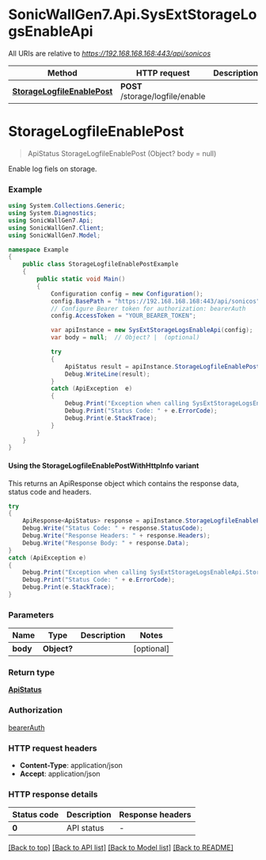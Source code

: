 # SonicWallGen7.Api.SysExtStorageLogsEnableApi

All URIs are relative to *https://192.168.168.168:443/api/sonicos*

| Method | HTTP request | Description |
|--------|--------------|-------------|
| [**StorageLogfileEnablePost**](SysExtStorageLogsEnableApi.md#storagelogfileenablepost) | **POST** /storage/logfile/enable |  |

<a id="storagelogfileenablepost"></a>
# **StorageLogfileEnablePost**
> ApiStatus StorageLogfileEnablePost (Object? body = null)



Enable log fiels on  storage.

### Example
```csharp
using System.Collections.Generic;
using System.Diagnostics;
using SonicWallGen7.Api;
using SonicWallGen7.Client;
using SonicWallGen7.Model;

namespace Example
{
    public class StorageLogfileEnablePostExample
    {
        public static void Main()
        {
            Configuration config = new Configuration();
            config.BasePath = "https://192.168.168.168:443/api/sonicos";
            // Configure Bearer token for authorization: bearerAuth
            config.AccessToken = "YOUR_BEARER_TOKEN";

            var apiInstance = new SysExtStorageLogsEnableApi(config);
            var body = null;  // Object? |  (optional) 

            try
            {
                ApiStatus result = apiInstance.StorageLogfileEnablePost(body);
                Debug.WriteLine(result);
            }
            catch (ApiException  e)
            {
                Debug.Print("Exception when calling SysExtStorageLogsEnableApi.StorageLogfileEnablePost: " + e.Message);
                Debug.Print("Status Code: " + e.ErrorCode);
                Debug.Print(e.StackTrace);
            }
        }
    }
}
```

#### Using the StorageLogfileEnablePostWithHttpInfo variant
This returns an ApiResponse object which contains the response data, status code and headers.

```csharp
try
{
    ApiResponse<ApiStatus> response = apiInstance.StorageLogfileEnablePostWithHttpInfo(body);
    Debug.Write("Status Code: " + response.StatusCode);
    Debug.Write("Response Headers: " + response.Headers);
    Debug.Write("Response Body: " + response.Data);
}
catch (ApiException e)
{
    Debug.Print("Exception when calling SysExtStorageLogsEnableApi.StorageLogfileEnablePostWithHttpInfo: " + e.Message);
    Debug.Print("Status Code: " + e.ErrorCode);
    Debug.Print(e.StackTrace);
}
```

### Parameters

| Name | Type | Description | Notes |
|------|------|-------------|-------|
| **body** | **Object?** |  | [optional]  |

### Return type

[**ApiStatus**](ApiStatus.md)

### Authorization

[bearerAuth](../README.md#bearerAuth)

### HTTP request headers

 - **Content-Type**: application/json
 - **Accept**: application/json


### HTTP response details
| Status code | Description | Response headers |
|-------------|-------------|------------------|
| **0** | API status |  -  |

[[Back to top]](#) [[Back to API list]](../README.md#documentation-for-api-endpoints) [[Back to Model list]](../README.md#documentation-for-models) [[Back to README]](../README.md)

